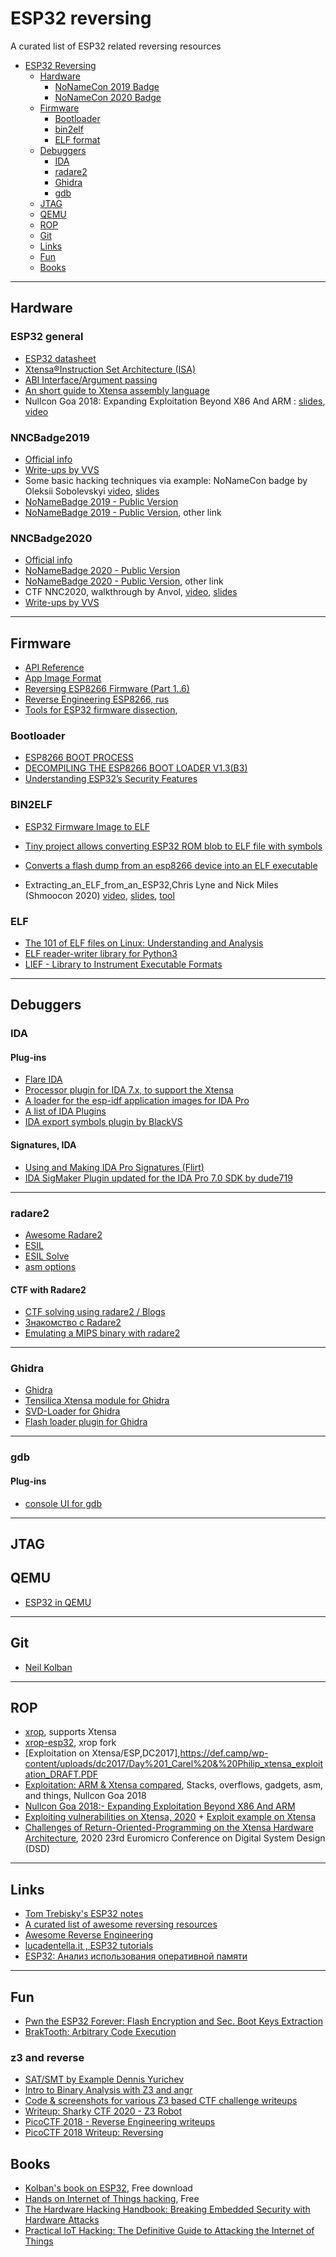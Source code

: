 # ESP32 reversing
A curated list of ESP32 related reversing resources

- [ESP32 Reversing](#esp32-reversing)
    - [Hardware](#hardware)
        - [NoNameCon 2019 Badge](#NNCBadge2019)
        - [NoNameCon 2020 Badge](#NNCBadge2020)
    - [Firmware](#firmware)
        - [Bootloader](#bootloader)
        - [bin2elf](#bin2elf)
        - [ELF format](#elf)
    - [Debuggers](#debuggers)
        - [IDA](#ida)
        - [radare2](#radare2)
        - [Ghidra](#ghidra)
        - [gdb](#gdb)
    - [JTAG](#jtag)
    - [QEMU](#qemu)
    - [ROP](#rop)
    - [Git](#git)
    - [Links](#links)
    - [Fun](#fun)
    - [Books](#books)

- - -


## Hardware

### ESP32 general

- [ESP32 datasheet](https://www.espressif.com/sites/default/files/documentation/esp32_datasheet_en.pdf)
- [Xtensa®Instruction Set Architecture (ISA)](https://0x04.net/~mwk/doc/xtensa.pdf)
- [ABI Interface/Argument passing](http://wiki.linux-xtensa.org/index.php/ABI_Interface)
- [An short guide to Xtensa assembly language](http://cholla.mmto.org/esp8266/xtensa.html)
- Nullcon Goa 2018: Expanding Exploitation Beyond X86 And ARM : [slides](https://nullcon.net/website/archives/pdf/goa-2018/carel-nullcon-arm-vs-xtensa-exploitation-%28final%29.pdf), [video](https://www.youtube.com/watch?v=DNl2ykqBB4U)


### NNCBadge2019
- [Official info](https://2019.nonamecon.org/badge)
- [Write-ups by VVS](https://gitlab.com/coders-in-ua/nonamebadge-2019-ctf)
- Some basic hacking techniques via example: NoNameCon badge by Oleksii Sobolevskyi [video](https://www.facebook.com/watch/?v=2357574994326811&extid=7aponckVbhwv81gY), [slides](https://speakerdeck.com/macpawtechtalks/some-basic-hacking-techniques-via-example-nonamecon-badge-by-oleksii-sobolevskyi)
- [NoNameBadge 2019 - Public Version](https://gitlab.com/techmaker/nnc-badge-2019)
- [NoNameBadge 2019 - Public Version](https://gitlab.com/techmaker/nonamecon/nonamebadge-2019-public), other link

### NNCBadge2020
- [Official info](https://nonamecon.org/nonamebadge-2-0/)
- [NoNameBadge 2020 - Public Version](https://gitlab.com/techmaker/nonamebadge-2020-public)
- [NoNameBadge 2020 - Public Version](https://gitlab.com/techmaker/nonamecon/nonamebadge-2020-public), other link
- CTF NNC2020, walkthrough by Anvol, [video](https://www.youtube.com/watch?v=THuKw9CntR0&feature=youtu.be), [slides](https://gitlab.com/coders-in-ua/nonamebadge-2020-ctf/-/raw/master/docs/CTFwalkthroughByAnVol.pdf?inline=false)
- [Write-ups by VVS](https://gitlab.com/coders-in-ua/nonamebadge-2020-ctf)

- - -

## Firmware

- [API Reference](https://docs.espressif.com/projects/esp-idf/en/latest/esp32/api-reference/index.html)
- [App Image Format](https://docs.espressif.com/projects/esp-idf/en/latest/esp32/api-reference/system/app_image_format.html)
- [Reversing ESP8266 Firmware (Part 1..6)](https://boredpentester.com/category/reverse-engineering/)
- [Reverse Engineering ESP8266, rus](https://habr.com/ru/post/255135/)
- [Tools for ESP32 firmware dissection](https://github.com/BlackVS/esp32knife),

### Bootloader

- [ESP8266 BOOT PROCESS](https://richard.burtons.org/2015/05/17/esp8266-boot-process/)
- [DECOMPILING THE ESP8266 BOOT LOADER V1.3(B3)](https://richard.burtons.org/2015/05/17/decompiling-the-esp8266-boot-loader-v1-3b3/)
- [Understanding ESP32’s Security Features](https://medium.com/the-esp-journal/understanding-esp32s-security-features-14483e465724)

### BIN2ELF

- [ESP32 Firmware Image to ELF](https://github.com/tenable/esp32_image_parser)
- [Tiny project allows converting ESP32 ROM blob to ELF file with symbols](https://github.com/gschorcht/esp32-elf-rom)
- [Converts a flash dump from an esp8266 device into an ELF executable](https://github.com/jsandin/esp-bin2elf)

- Extracting_an_ELF_from_an_ESP32,Chris Lyne and Nick Miles (Shmoocon 2020) 
[video](https://www.youtube.com/watch?v=w4_3vwN_2dI), [slides](https://github.com/tenable/presentations/blob/master/Extracting_an_ELF_from_an_ESP32/Extracting_an_ELF_from_an_ESP32_2020.pdf), [tool](https://github.com/tenable/esp32_image_parser)

### ELF

- [The 101 of ELF files on Linux: Understanding and Analysis](https://linux-audit.com/elf-binaries-on-linux-understanding-and-analysis/#elf-sections)
- [ELF reader-writer library for Python3](https://github.com/v3l0c1r4pt0r/makeelf)
- [LIEF - Library to Instrument Executable Formats](https://github.com/lief-project/LIEF)


- - -

## Debuggers

### IDA
#### Plug-ins

- [Flare IDA](https://github.com/fireeye/flare-ida)
- [Processor plugin for IDA 7.x, to support the Xtensa](https://github.com/themadinventor/ida-xtensa)
- [A loader for the esp-idf application images for IDA Pro](https://github.com/jrozner/esp-image-ida)
- [A list of IDA Plugins](https://github.com/onethawt/idaplugins-list)
- [IDA export symbols plugin by BlackVS](https://github.com/BlackVS/IDA-exportsymbols)

#### Signatures, IDA

- [Using and Making IDA Pro Signatures (Flirt)](https://rvsec0n.wordpress.com/2019/09/21/using-and-making-ida-pro-signatures-flirt/)
- [IDA SigMaker Plugin updated for the IDA Pro 7.0 SDK by dude719](https://github.com/ajkhoury/SigMaker-x64)

- - -
### radare2
- [Awesome Radare2](https://github.com/radareorg/awesome-radare2)
- [ESIL](https://monosource.gitbooks.io/radare2-explorations/content/tut3/tut3_-_esil.html)
- [ESIL Solve](https://github.com/aemmitt-ns/esilsolve)
- [asm options](https://r2wiki.readthedocs.io/en/latest/options/e/values-that-e-can-modify/asm/)

#### CTF with Radare2

- [CTF solving using radare2 / Blogs](https://r2wiki.readthedocs.io/en/latest/home/ctf-solving-using-radare2/)
- [Знакомство с Radare2](https://forum.reverse4you.org/t/radare-2/1113)
- [Emulating a MIPS binary with radare2](http://chasekanipe.com/writeups/emulatingmips.pdf)

- - -
### Ghidra

- [Ghidra](https://ghidra-sre.org/)
- [Tensilica Xtensa module for Ghidra](https://github.com/yath/ghidra-xtensa)
- [SVD-Loader for Ghidra](https://leveldown.de/blog/svd-loader/)
- [Flash loader plugin for Ghidra](https://github.com/tslater2006/esp32_flash_loader)

- - -
### gdb

#### Plug-ins

- [console UI for gdb](https://github.com/cyrus-and/gdb-dashboard)
- - -

## JTAG

## QEMU

- [ESP32 in QEMU](https://github.com/Ebiroll/qemu_esp32)

- - -

## Git

- [Neil Kolban](https://github.com/nkolban)

- - -

## ROP

- [xrop](https://github.com/jsandin/xrop), supports Xtensa
- [xrop-esp32](https://github.com/dbayoxy/xrop-esp32), xrop fork
- [Exploitation on Xtensa/ESP,DC2017],https://def.camp/wp-content/uploads/dc2017/Day%201_Carel%20&%20Philip_xtensa_exploitation_DRAFT.PDF
- [Exploitation: ARM & Xtensa compared](https://archive.nullcon.net/website/archives/pdf/goa-2018/carel-nullcon-arm-vs-xtensa-exploitation-(final).pdf), Stacks, overflows, gadgets, asm, and things, Nullcon Goa 2018
- [Nullcon Goa 2018:- Expanding Exploitation Beyond X86 And ARM](https://www.youtube.com/watch?v=DNl2ykqBB4U)
- [Exploiting vulnerabilities on Xtensa, 2020](https://www.emb-team.com/exploiting-vulnerabilities-on-xtensa/) + [Exploit example on Xtensa](https://github.com/emb-team/xtensa-exploit)
- [Challenges of Return-Oriented-Programming on the Xtensa Hardware Architecture](https://sci-hub.do/10.1109/dsd51259.2020.00034), 2020 23rd Euromicro Conference on Digital System Design (DSD)
- - -

## Links

- [Tom Trebisky's ESP32 notes](http://cholla.mmto.org/esp32/)
- [A curated list of awesome reversing resources](https://github.com/tylerha97/awesome-reversing)
- [Awesome Reverse Engineering](https://github.com/ReversingID/Awesome-Reversing)
- [lucadentella.it , ESP32 tutorials](http://www.lucadentella.it/en/category/esp32/)
- [ESP32: Анализ использования оперативной памяти](https://www.terraelectronica.ru/news/6231)

- - -

## Fun

- [Pwn the ESP32 Forever: Flash Encryption and Sec. Boot Keys Extraction](https://limitedresults.com/2019/11/pwn-the-esp32-forever-flash-encryption-and-sec-boot-keys-extraction/)
- [BrakTooth: Arbitrary Code Execution](https://asset-group.github.io/disclosures/braktooth/)

### z3 and reverse

- [SAT/SMT by Example Dennis Yurichev](https://yurichev.com/writings/SAT_SMT_by_example.pdf)
- [Intro to Binary Analysis with Z3 and angr](https://github.com/FSecureLABS/z3_and_angr_binary_analysis_workshop)
- [Code & screenshots for various Z3 based CTF challenge writeups](https://github.com/sam-b/z3-stuff)
- [Writeup: Sharky CTF 2020 - Z3 Robot](https://cesena.github.io/2020/05/13/z3-robot/)
- [PicoCTF 2018 - Reverse Engineering writeups](https://shizz3r.blogspot.com/2019/03/picoctf-2018-reverse-engineering.html)
- [PicoCTF 2018 Writeup: Reversing](https://tcode2k16.github.io/blog/posts/picoctf-2018-writeup/reversing/)

## Books

- [Kolban's book on ESP32](https://leanpub.com/kolban-ESP32), Free download
- [Hands on Internet of Things hacking](https://expliot.io/products/hands-on-internet-of-things-hacking), Free
- [The Hardware Hacking Handbook: Breaking Embedded Security with Hardware Attacks](https://www.amazon.com/Hardware-Hacking-Handbook-Breaking-Embedded/dp/1593278748)
- [Practical IoT Hacking: The Definitive Guide to Attacking the Internet of Things](https://www.amazon.com/Practical-IoT-Hacking-Fotios-Chantzis/dp/1718500904)
